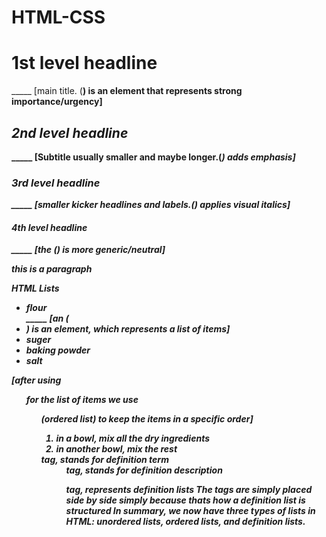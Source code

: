# HTML-CSS
<h1><strong>1st level headline</strong></h1> _____ [main title. (<strong>) is an element that represents strong importance/urgency]
<h2><em>2nd level headline</em></h2> _____ [Subtitle usually smaller and maybe longer.(<em>) adds emphasis]
<h3><i>3rd level headline</i></h3> _____ [smaller kicker headlines and labels.(<i>) applies visual italics]
<h4><b>4th level headline</b></h4> _____ [the (<b>) is more generic/neutral]
<p>this is a paragraph</p>
HTML Lists
<ul>
    <li>flour</li> _____ [an (<li>) is an element, which represents a list of items]
    <li>suger</li>
    <li>baking powder</li>
    <li>salt</li>
</ul>

[after using <ul> for the list  of items we use <ol>(ordered list) to keep the items in a specific order]

<ol>
    <li>in a bowl, mix all the dry ingredients</li>
    <li>in another bowl, mix the rest</li>
</ol>

<dt> tag, stands for definition term
<dd> tag, stands for definition description
<dl> tag, represents definition lists
The tags are simply placed side by side simply because thats how a definition list is structured
In summary, we now have three types of lists in HTML: unordered lists, ordered lists, and definition lists.
